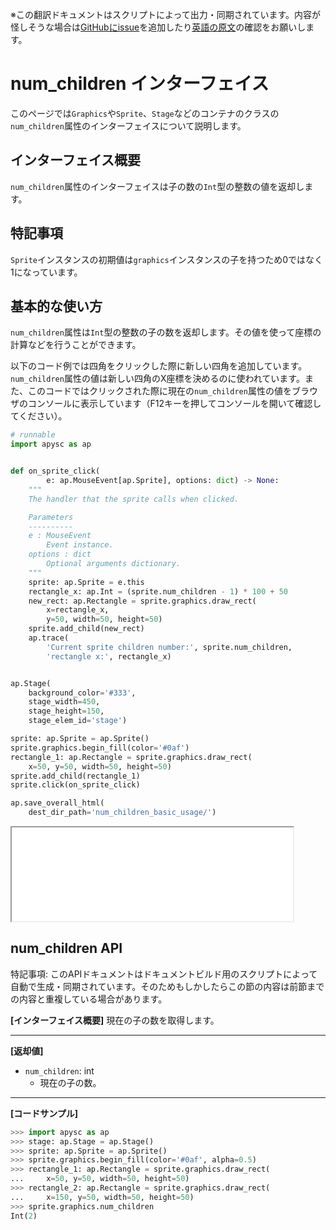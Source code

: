 <span class="inconspicuous-txt">※この翻訳ドキュメントはスクリプトによって出力・同期されています。内容が怪しそうな場合は<a href="https://github.com/simon-ritchie/apysc/issues" target="_blank">GitHubにissue</a>を追加したり[英語の原文](https://simon-ritchie.github.io/apysc/en/num_children.html)の確認をお願いします。</span>

# num_children インターフェイス

このページでは`Graphics`や`Sprite`、`Stage`などのコンテナのクラスの`num_children`属性のインターフェイスについて説明します。

## インターフェイス概要

`num_children`属性のインターフェイスは子の数の`Int`型の整数の値を返却します。

## 特記事項

`Sprite`インスタンスの初期値は`graphics`インスタンスの子を持つため0ではなく1になっています。

## 基本的な使い方

`num_children`属性は`Int`型の整数の子の数を返却します。その値を使って座標の計算などを行うことができます。

以下のコード例では四角をクリックした際に新しい四角を追加しています。`num_children`属性の値は新しい四角のX座標を決めるのに使われています。また、このコードではクリックされた際に現在の`num_children`属性の値をブラウザのコンソールに表示しています（F12キーを押してコンソールを開いて確認してください）。

```py
# runnable
import apysc as ap


def on_sprite_click(
        e: ap.MouseEvent[ap.Sprite], options: dict) -> None:
    """
    The handler that the sprite calls when clicked.

    Parameters
    ----------
    e : MouseEvent
        Event instance.
    options : dict
        Optional arguments dictionary.
    """
    sprite: ap.Sprite = e.this
    rectangle_x: ap.Int = (sprite.num_children - 1) * 100 + 50
    new_rect: ap.Rectangle = sprite.graphics.draw_rect(
        x=rectangle_x,
        y=50, width=50, height=50)
    sprite.add_child(new_rect)
    ap.trace(
        'Current sprite children number:', sprite.num_children,
        'rectangle x:', rectangle_x)


ap.Stage(
    background_color='#333',
    stage_width=450,
    stage_height=150,
    stage_elem_id='stage')

sprite: ap.Sprite = ap.Sprite()
sprite.graphics.begin_fill(color='#0af')
rectangle_1: ap.Rectangle = sprite.graphics.draw_rect(
    x=50, y=50, width=50, height=50)
sprite.add_child(rectangle_1)
sprite.click(on_sprite_click)

ap.save_overall_html(
    dest_dir_path='num_children_basic_usage/')
```

<iframe src="static/num_children_basic_usage/index.html" width="450" height="150"></iframe>

## num_children API

<span class="inconspicuous-txt">特記事項: このAPIドキュメントはドキュメントビルド用のスクリプトによって自動で生成・同期されています。そのためもしかしたらこの節の内容は前節までの内容と重複している場合があります。</span>

**[インターフェイス概要]** 現在の子の数を取得します。<hr>

**[返却値]**

- `num_children`: int
  - 現在の子の数。

<hr>

**[コードサンプル]**

```py
>>> import apysc as ap
>>> stage: ap.Stage = ap.Stage()
>>> sprite: ap.Sprite = ap.Sprite()
>>> sprite.graphics.begin_fill(color='#0af', alpha=0.5)
>>> rectangle_1: ap.Rectangle = sprite.graphics.draw_rect(
...     x=50, y=50, width=50, height=50)
>>> rectangle_2: ap.Rectangle = sprite.graphics.draw_rect(
...     x=150, y=50, width=50, height=50)
>>> sprite.graphics.num_children
Int(2)
```